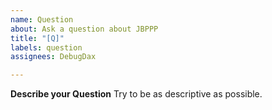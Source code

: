 ```yaml
---
name: Question
about: Ask a question about JBPPP
title: "[Q]"
labels: question
assignees: DebugDax

---
```


**Describe your Question**
Try to be as descriptive as possible.
